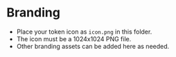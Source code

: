 # Branding

- Place your token icon as `icon.png` in this folder.
- The icon must be a 1024x1024 PNG file.
- Other branding assets can be added here as needed. 